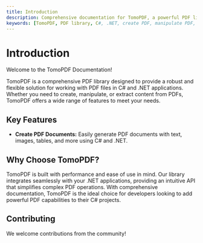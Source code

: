 ```yaml
---
title: Introduction
description: Comprehensive documentation for TomoPDF, a powerful PDF library for C# and .NET applications. Learn how to create, manipulate, and extract content from PDF files with ease.
keywords: [TomoPDF, PDF library, C#, .NET, create PDF, manipulate PDF, extract PDF content, PDF security, PDF annotations, PDF forms]
---
```


# Introduction

Welcome to the TomoPDF Documentation!

TomoPDF is a comprehensive PDF library designed to provide a robust and flexible solution for working with PDF files in C# and .NET applications. Whether you need to create, manipulate, or extract content from PDFs, TomoPDF offers a wide range of features to meet your needs.

## Key Features

- **Create PDF Documents:** Easily generate PDF documents with text, images, tables, and more using C# and .NET.


## Why Choose TomoPDF?

TomoPDF is built with performance and ease of use in mind. Our library integrates seamlessly with your .NET applications, providing an intuitive API that simplifies complex PDF operations. With comprehensive documentation, TomoPDF is the ideal choice for developers looking to add powerful PDF capabilities to their C# projects.

## Contributing

We welcome contributions from the community!
